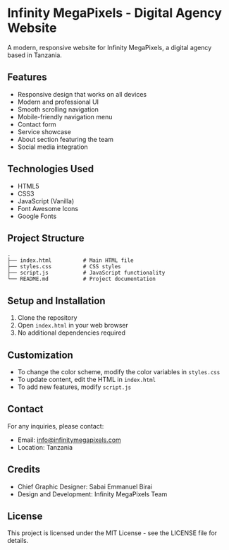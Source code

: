 # Infinity MegaPixels - Digital Agency Website

A modern, responsive website for Infinity MegaPixels, a digital agency based in Tanzania.

## Features

- Responsive design that works on all devices
- Modern and professional UI
- Smooth scrolling navigation
- Mobile-friendly navigation menu
- Contact form
- Service showcase
- About section featuring the team
- Social media integration

## Technologies Used

- HTML5
- CSS3
- JavaScript (Vanilla)
- Font Awesome Icons
- Google Fonts

## Project Structure

```
.
├── index.html          # Main HTML file
├── styles.css          # CSS styles
├── script.js           # JavaScript functionality
└── README.md           # Project documentation
```

## Setup and Installation

1. Clone the repository
2. Open `index.html` in your web browser
3. No additional dependencies required

## Customization

- To change the color scheme, modify the color variables in `styles.css`
- To update content, edit the HTML in `index.html`
- To add new features, modify `script.js`

## Contact

For any inquiries, please contact:
- Email: info@infinitymegapixels.com
- Location: Tanzania

## Credits

- Chief Graphic Designer: Sabai Emmanuel Birai
- Design and Development: Infinity MegaPixels Team

## License

This project is licensed under the MIT License - see the LICENSE file for details. 